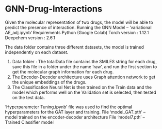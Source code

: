 # GNN-Drug-Interactions

Given the molecular representation of two drugs, the model will be able to predict the presence of interaction.
Running the GNN Model – ‘variational AE_adj.ipynb’
Requirements
Python (Google Colab)
Torch version : 1.12.1
Deepchem version : 2.6.1

The data folder contains three different datasets, the model is trained independently on each dataset.
1) Data folder : The totalData file contains the SMILES string for each drug, save this file in a folder under the name ‘raw’, and run the first section to get the molecular graph information for each drug.
2) The Encoder-Decoder architecture uses Graph attention network to get the unique embeddings of the drugs.
3) The Classification Neural Net is then trained on the Train data and the model which performs well on the Validation set is selected, then tested on the test data.

‘Hyperparameter Tuning.ipynb’ file was used to find the optimal hyperparameters for the GAT layer and training.
File ‘model_GAT.pth’ – model trained on the encoder-decoder architecture
File ‘model7.pth’ – Trained Classifier model
